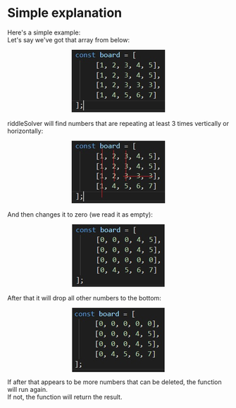 # Simple explanation
Here's a simple example:  
Let's say we've got that array from below:  
<p align="center">
  <img src="./img/1.jpg">
</p>

riddleSolver will find numbers that are repeating at least 3 times vertically or horizontally:  
<p align="center">
  <img src="./img/2.jpg">
</p>

And then changes it to zero (we read it as empty):  
<p align="center">
  <img src="./img/3.jpg">
</p>

After that it will drop all other numbers to the bottom:  
<p align="center">
  <img src="./img/4.jpg" align="center">
</p>


If after that appears to be more numbers that can be deleted, the function will run again.  
If not, the function will return the result.